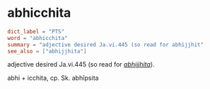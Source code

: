 # abhicchita

``` toml
dict_label = "PTS"
word = "abhicchita"
summary = "adjective desired Ja.vi.445 (so read for abhijjhit"
see_also = ["abhijjhita"]
```

adjective desired Ja.vi.445 (so read for *[abhijjhita](abhijjhita.md)*).

abhi \+ icchita, cp. Sk. abhīpsita

